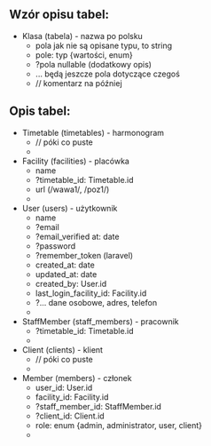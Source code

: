 ## Wzór opisu tabel:
- Klasa (tabela) - nazwa po polsku
  - pola jak nie są opisane typu, to string
  - pole: typ {wartości, enum}
  - ?pola nullable (dodatkowy opis)
  - ... będą jeszcze pola dotyczące czegoś
  - // komentarz na później

## Opis tabel:
- Timetable (timetables) - harmonogram
  - // póki co puste
  -
- Facility (facilities) - placówka
  - name
  - ?timetable_id: Timetable.id
  - url (/wawa1/, /poz1/)
  -
- User (users) - użytkownik
  - name
  - ?email
  - ?email_verified at: date
  - ?password
  - ?remember_token (laravel)
  - created_at: date
  - updated_at: date
  - created_by: User.id
  - last_login_facility_id: Facility.id
  - ?... dane osobowe, adres, telefon
  -
- StaffMember (staff_members) - pracownik
  - ?timetable_id: Timetable.id
  - 
- Client (clients) - klient
  - // póki co puste
  - 
- Member (members) - członek
  - user_id: User.id
  - facility_id: Facility.id
  - ?staff_member_id: StaffMember.id
  - ?client_id: Client.id
  - role: enum {admin, administrator, user, client}
  - 


